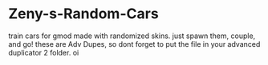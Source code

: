 # Zeny-s-Random-Cars
train cars for gmod made with randomized skins. just spawn them, couple, and go! these are Adv Dupes, so dont forget to put the file in your advanced duplicator 2 folder.
oi
